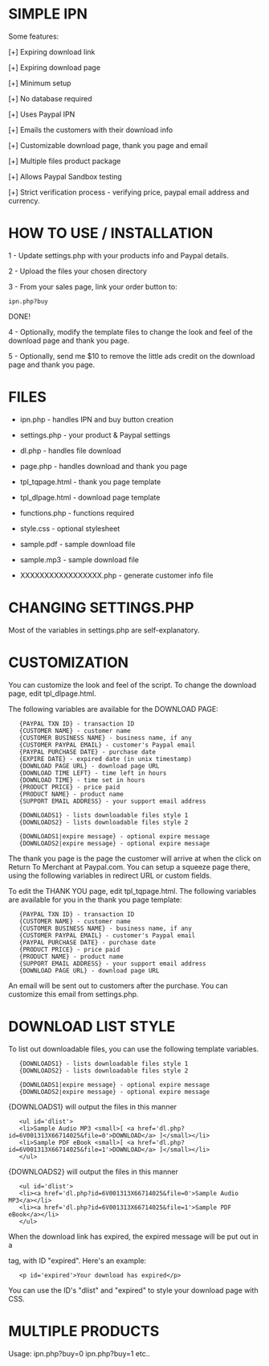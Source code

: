 SIMPLE IPN
==========

Some features:

[+] Expiring download link

[+] Expiring download page

[+] Minimum setup

[+] No database required

[+] Uses Paypal IPN

[+] Emails the customers with their download info

[+] Customizable download page, thank you page and email

[+] Multiple files product package

[+] Allows Paypal Sandbox testing

[+] Strict verification process - verifying price, paypal
    email address and currency.


HOW TO USE / INSTALLATION
=========================

1 - Update settings.php with your products info and Paypal
    details.

2 - Upload the files your chosen directory

3 - From your sales page, link your order button to:

    ipn.php?buy

DONE!

4 - Optionally, modify the template files to change the look
    and feel of the download page and thank you page.

5 - Optionally, send me $10 to remove the little ads credit
    on the download page and thank you page.


FILES
=====

- ipn.php               - handles IPN and buy button creation
- settings.php          - your product & Paypal settings
- dl.php                - handles file download
- page.php              - handles download and thank you page
- tpl_tqpage.html       - thank you page template
- tpl_dlpage.html       - download page template
- functions.php         - functions required
- style.css             - optional stylesheet

- sample.pdf            - sample download file
- sample.mp3            - sample download file
- XXXXXXXXXXXXXXXXX.php - generate customer info file


CHANGING SETTINGS.PHP
=====================

Most of the variables in settings.php are self-explanatory.


CUSTOMIZATION
=============

You can customize the look and feel of the script. To change
the download page, edit tpl_dlpage.html.

The following variables are available for the DOWNLOAD PAGE:
```
   {PAYPAL TXN ID} - transaction ID
   {CUSTOMER NAME} - customer name
   {CUSTOMER BUSINESS NAME} - business name, if any
   {CUSTOMER PAYPAL EMAIL} - customer's Paypal email
   {PAYPAL PURCHASE DATE} - purchase date
   {EXPIRE DATE} - expired date (in unix timestamp)
   {DOWNLOAD PAGE URL} - download page URL
   {DOWNLOAD TIME LEFT} - time left in hours
   {DOWNLOAD TIME} - time set in hours
   {PRODUCT PRICE} - price paid
   {PRODUCT NAME} - product name
   {SUPPORT EMAIL ADDRESS} - your support email address

   {DOWNLOADS1} - lists downloadable files style 1
   {DOWNLOADS2} - lists downloadable files style 2

   {DOWNLOADS1|expire message} - optional expire message
   {DOWNLOADS2|expire message} - optional expire message
```
The thank you page is the page the customer will arrive at
when the click on Return To Merchant at Paypal.com. You can
setup a squeeze page there, using the following variables
in redirect URL or custom fields.

To edit the THANK YOU page, edit tpl_tqpage.html. The
following variables are available for you in the thank you
page template:
```
   {PAYPAL TXN ID} - transaction ID
   {CUSTOMER NAME} - customer name
   {CUSTOMER BUSINESS NAME} - business name, if any
   {CUSTOMER PAYPAL EMAIL} - customer's Paypal email
   {PAYPAL PURCHASE DATE} - purchase date
   {PRODUCT PRICE} - price paid
   {PRODUCT NAME} - product name
   {SUPPORT EMAIL ADDRESS} - your support email address
   {DOWNLOAD PAGE URL} - download page URL
```
An email will be sent out to customers after the purchase.
You can customize this email from settings.php.


DOWNLOAD LIST STYLE
===================

To list out downloadable files, you can use the following
template variables.
```
   {DOWNLOADS1} - lists downloadable files style 1
   {DOWNLOADS2} - lists downloadable files style 2
```
```
   {DOWNLOADS1|expire message} - optional expire message
   {DOWNLOADS2|expire message} - optional expire message
```
{DOWNLOADS1} will output the files in this manner
```
   <ul id='dlist'>
   <li>Sample Audio MP3 <small>[ <a href='dl.php?id=6V001313X66714025&file=0'>DOWNLOAD</a> ]</small></li>
   <li>Sample PDF eBook <small>[ <a href='dl.php?id=6V001313X66714025&file=1'>DOWNLOAD</a> ]</small></li>
   </ul>
```
{DOWNLOADS2} will output the files in this manner
```
   <ul id='dlist'>
   <li><a href='dl.php?id=6V001313X66714025&file=0'>Sample Audio MP3</a></li>
   <li><a href='dl.php?id=6V001313X66714025&file=1'>Sample PDF eBook</a></li>
   </ul>
```
When the download link has expired, the expired message will
be put out in a <p> tag, with ID "expired". Here's an
example:
```
   <p id='expired'>Your download has expired</p>
```
You can use the ID's "dlist" and "expired" to style your
download page with CSS.


MULTIPLE PRODUCTS
=================
Usage:
ipn.php?buy=0
ipn.php?buy=1
etc..
